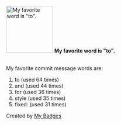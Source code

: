 <img src="https://github.com/my-badges/my-badges/blob/master/src/all-badges/favorite-word/favorite-word.png?raw=true" alt="My favorite word is &quot;to&quot;." title="My favorite word is &quot;to&quot;." width="128">
<strong>My favorite word is &quot;to&quot;.</strong>
<br><br>

My favorite commit message words are:

1. to (used 64 times)
2. and (used 44 times)
3. for (used 36 times)
4. style (used 35 times)
5. fixed: (used 31 times)


Created by <a href="https://github.com/my-badges/my-badges">My Badges</a>
